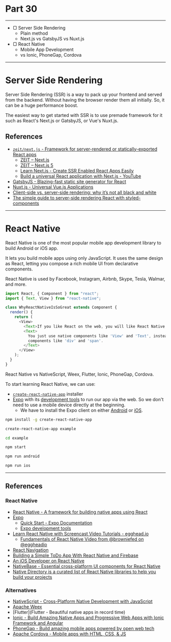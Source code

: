 # Part 30

---

* ▢ Server Side Rendering
  * Plain method
  * Next.js vs GatsbyJS vs Nuxt.js
* ▢ React Native
  * Mobile App Development
  * vs Ionic, PhoneGap, Cordova

---

# Server Side Rendering

Server Side Rendering (SSR) is a way to pack up your frontend and served from the backend. Without having the browser render them all initially. So, it can be a huge performance boost.

The easiest way to get started with SSR is to use premade framework for it such as React's Next.js or GatsbyJS, or Vue's Nuxt.js.

## References

* [`zeit/next.js` - Framework for server-rendered or statically-exported React apps](https://github.com/zeit/next.js)
  * [ZEIT – Next.js](https://zeit.co/blog/next)
  * [ZEIT – Next.js 5](https://zeit.co/blog/next5)
  * [Learn Next.js - Create SSR Enabled React Apps Easily](https://learnnextjs.com)
  * [Build a universal React application with Next.js - YouTube](https://www.youtube.com/playlist?list=PLs2PzMqLzi7Va81SVtvEpGCCx0YQJqoRH)
* [GatsbyJS - Blazing-fast static site generator for React](https://www.gatsbyjs.org)
* [Nuxt.js - Universal Vue.js Applications](https://nuxtjs.org)
* [Client-side vs. server-side rendering: why it’s not all black and white](https://medium.freecodecamp.org/what-exactly-is-client-side-rendering-and-hows-it-different-from-server-side-rendering-bd5c786b340d)
* [The simple guide to server-side rendering React with styled-components](https://medium.com/styled-components/the-simple-guide-to-server-side-rendering-react-with-styled-components-d31c6b2b8fbf)

---

# React Native

React Native is one of the most popular mobile app development library to build Android or iOS app.

It lets you build mobile apps using only JavaScript. It uses the same design as React, letting you compose a rich mobile UI from declarative components.

React Native is used by Facebook, Instagram, Airbnb, Skype, Tesla, Walmar, and more.

```js
import React, { Component } from "react";
import { Text, View } from "react-native";

class WhyReactNativeIsSoGreat extends Component {
  render() {
    return (
      <View>
        <Text>If you like React on the web, you will like React Native.</Text>
        <Text>
          You just use native components like 'View' and 'Text', instead of web
          components like 'div' and 'span'.
        </Text>
      </View>
    );
  }
}
```

React Native vs NativeScript, Weex, Flutter, Ionic, PhoneGap, Cordova.

To start learning React Native, we can use:

* [`create-react-native-app`](https://npm.im/create-react-native-app) installer
* [Expo](https://expo.io) with its [development tools](https://expo.io/tools) to run our app via the web. So we don't need to use a mobile device directly at the beginning.
  * We have to install the Expo client on either [Android](https://play.google.com/store/apps/details?id=host.exp.exponent) or [iOS](https://itunes.apple.com/app/apple-store/id982107779).

```sh
npm install -g create-react-native-app

create-react-native-app example

cd example

npm start

npm run android

npm run ios
```

---

## References

### React Native

* [React Native - A framework for building native apps using React](https://facebook.github.io/react-native)
* [Expo](https://expo.io)
  * [Quick Start - Expo Documentation](https://docs.expo.io)
  * [Expo development tools](https://expo.io/tools)
* [Learn React Native with Screencast Video Tutorials - egghead.io](https://egghead.io/browse/libraries/react-native)
  * [Fundamentals of React Native Video from @browniefed on @eggheadio](https://egghead.io/courses/fundamentals-of-react-native-video)
* [React Navigation](https://reactnavigation.org)
* [Building a Simple ToDo App With React Native and Firebase](https://youtube.com/watch?v=3ab0K6viEp0)
* [An iOS Developer on React Native](https://medium.com/ios-os-x-development/an-ios-developer-on-react-native-1f24786c29f0)
* [NativeBase - Essential cross-platform UI components for React Native](https://nativebase.io)
* [Native Directory is a curated list of React Native libraries to help you build your projects](https://www.native.directory)

### Alternatives

* [NativeScript - Cross-Platform Native Development with JavaScript](https://nativescript.org)
* [Apache Weex](https://weex.apache.org)
* [Flutter](Flutter - Beautiful native apps in record time)
* [Ionic - Build Amazing Native Apps and Progressive Web Apps with Ionic Framework and Angular](https://ionicframework.com)
* [PhoneGap - Build amazing mobile apps powered by open web tech](https://phonegap.com)
* [Apache Cordova - Mobile apps with HTML, CSS, & JS](https://cordova.apache.org)
